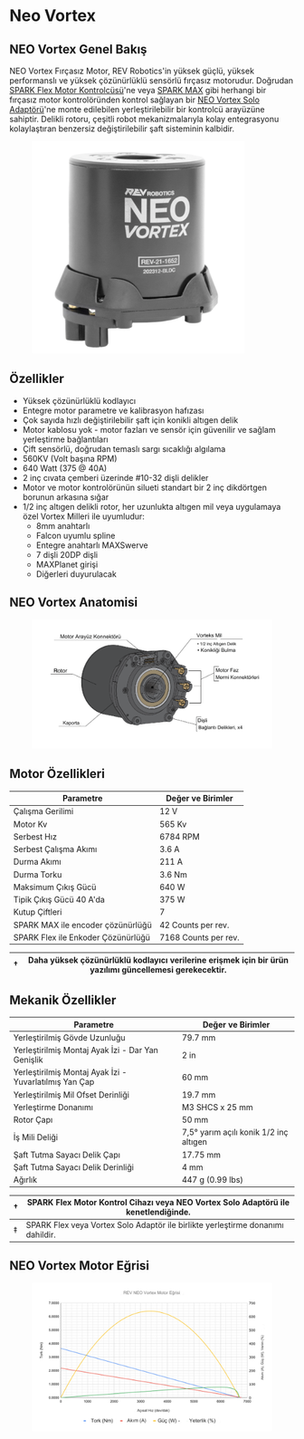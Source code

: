 # Neo Vortex

## NEO Vortex Genel Bakış <a href="#neo-vortex-overview" id="neo-vortex-overview"></a>

NEO Vortex Fırçasız Motor, REV Robotics'in yüksek güçlü, yüksek performanslı ve yüksek çözünürlüklü sensörlü fırçasız motorudur. Doğrudan [SPARK Flex Motor Kontrolcüsü](../../../../spark-flex-motor-kontrolcusu.md)'ne veya [SPARK MAX](../../../../spark-max.md) gibi herhangi bir fırçasız motor kontrolöründen kontrol sağlayan bir [NEO Vortex Solo Adaptörü](../../../../neo-vortex-solo-adaptoru.md)'ne monte edilebilen yerleştirilebilir bir kontrolcü arayüzüne sahiptir. Delikli rotoru, çeşitli robot mekanizmalarıyla kolay entegrasyonu kolaylaştıran benzersiz değiştirilebilir şaft sisteminin kalbidir.

<div align="left">

<figure><img src="../../../../.gitbook/assets/image (21) (1).png" alt="" width="375"><figcaption></figcaption></figure>

</div>

## Özellikler <a href="#features" id="features"></a>

* Yüksek çözünürlüklü kodlayıcı
* Entegre motor parametre ve kalibrasyon hafızası
* Çok sayıda hızlı değiştirilebilir şaft için konikli altıgen delik
* Motor kablosu yok - motor fazları ve sensör için güvenilir ve sağlam yerleştirme bağlantıları
* Çift sensörlü, doğrudan temaslı sargı sıcaklığı algılama
* 560KV (Volt başına RPM)
* 640 Watt (375 @ 40A)
* 2 inç cıvata çemberi üzerinde #10-32 dişli delikler
* Motor ve motor kontrolörünün silueti standart bir 2 inç dikdörtgen borunun arkasına sığar
* 1/2 inç altıgen delikli rotor, her uzunlukta altıgen mil veya uygulamaya özel Vortex Milleri ile uyumludur:
  * 8mm anahtarlı
  * Falcon uyumlu spline
  * Entegre anahtarlı MAXSwerve
  * 7 dişli 20DP dişli
  * MAXPlanet girişi
  * Diğerleri duyurulacak

## NEO Vortex Anatomisi <a href="#neo-vortex-anatomy" id="neo-vortex-anatomy"></a>

<figure><img src="../../../../.gitbook/assets/image (17) (1).png" alt=""><figcaption></figcaption></figure>

## Motor Özellikleri <a href="#motor-specifications" id="motor-specifications"></a>

| Parametre                          | Değer ve Birimler    |
| ---------------------------------- | -------------------- |
| Çalışma Gerilimi                   | 12 V                 |
| Motor Kv                           | 565 Kv               |
| Serbest Hız                        | 6784 RPM             |
| Serbest Çalışma Akımı              | 3.6 A                |
| Durma Akımı                        | 211 A                |
| Durma Torku                        | 3.6 Nm               |
| Maksimum Çıkış Gücü                | 640 W                |
| Tipik Çıkış Gücü 40 A'da           | 375 W                |
| Kutup Çiftleri                     | 7                    |
| SPARK MAX ile encoder çözünürlüğü  | 42 Counts per rev.   |
| SPARK Flex ile Enkoder Çözünürlüğü | 7168 Counts per rev. |

| † | Daha yüksek çözünürlüklü kodlayıcı verilerine erişmek için bir ürün yazılımı güncellemesi gerekecektir. |
| - | ------------------------------------------------------------------------------------------------------- |

## Mekanik Özellikler <a href="#mechanical-specifications" id="mechanical-specifications"></a>

| Parametre                                              | Değer ve Birimler                      |
| ------------------------------------------------------ | -------------------------------------- |
| Yerleştirilmiş Gövde Uzunluğu                          | 79.7 mm                                |
| Yerleştirilmiş Montaj Ayak İzi - Dar Yan Genişlik      | 2 in                                   |
| Yerleştirilmiş Montaj Ayak İzi - Yuvarlatılmış Yan Çap | 60 mm                                  |
| Yerleştirilmiş Mil Ofset Derinliği                     | 19.7 mm                                |
| Yerleştirme Donanımı                                   | M3 SHCS x 25 mm                        |
| Rotor Çapı                                             | 50 mm                                  |
| İş Mili Deliği                                         | 7,5° yarım açılı konik 1/2 inç altıgen |
| Şaft Tutma Sayacı Delik Çapı                           | 17.75 mm                               |
| Şaft Tutma Sayacı Delik Derinliği                      | 4 mm                                   |
| Ağırlık                                                | 447 g (0.99 lbs)                       |

| † | SPARK Flex Motor Kontrol Cihazı veya NEO Vortex Solo Adaptörü ile kenetlendiğinde. |
| - | ---------------------------------------------------------------------------------- |
| ‡ | SPARK Flex veya Vortex Solo Adaptör ile birlikte yerleştirme donanımı dahildir.    |

## NEO Vortex Motor Eğrisi <a href="#neo-vortex-motor-curve" id="neo-vortex-motor-curve"></a>

<figure><img src="../../../../.gitbook/assets/image (18) (1).png" alt=""><figcaption></figcaption></figure>









